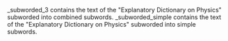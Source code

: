 _subworded_3 contains the text of the "Explanatory Dictionary on Physics" subworded into combined subwords.
_subworded_simple contains the text of the "Explanatory Dictionary on Physics" subworded into simple subwords.
